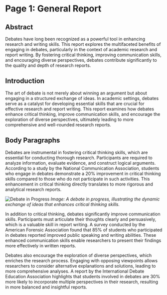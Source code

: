 # Page 1: General Report

## Abstract

Debates have long been recognized as a powerful tool in enhancing research and writing skills. This report explores the multifaceted benefits of engaging in debates, particularly in the context of academic research and report writing. By fostering critical thinking, improving communication skills, and encouraging diverse perspectives, debates contribute significantly to the quality and depth of research reports.

## Introduction

The art of debate is not merely about winning an argument but about engaging in a structured exchange of ideas. In academic settings, debates serve as a catalyst for developing essential skills that are crucial for effective research and report writing. This report examines how debates enhance critical thinking, improve communication skills, and encourage the exploration of diverse perspectives, ultimately leading to more comprehensive and well-rounded research reports.

## Body Paragraphs

Debates are instrumental in fostering critical thinking skills, which are essential for conducting thorough research. Participants are required to analyze information, evaluate evidence, and construct logical arguments. According to a study by the National Communication Association, students who engage in debates demonstrate a 20% improvement in critical thinking skills compared to those who do not participate in such activities. This enhancement in critical thinking directly translates to more rigorous and analytical research reports.

![Debate in Progress](https://example.com/debate_image.jpg)
*Image: A debate in progress, illustrating the dynamic exchange of ideas that enhances critical thinking skills.*

In addition to critical thinking, debates significantly improve communication skills. Participants must articulate their thoughts clearly and persuasively, which is a valuable skill in report writing. A survey conducted by the American Forensic Association found that 85% of students who participated in debates reported improved public speaking and writing abilities. These enhanced communication skills enable researchers to present their findings more effectively in written reports.

Debates also encourage the exploration of diverse perspectives, which enriches the research process. Engaging with opposing viewpoints allows researchers to consider alternative explanations and solutions, leading to more comprehensive analyses. A report by the International Debate Education Association highlights that students involved in debates are 30% more likely to incorporate multiple perspectives in their research, resulting in more balanced and insightful reports.